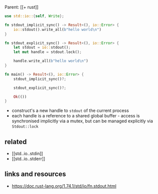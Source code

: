 Parent: [[+ rust]]

```rust
use std::io::{self, Write};

fn stdout_implicit_sync() -> Result<(), io::Error> {
    io::stdout().write_all(b"hello world\n")
}

fn stdout_explicit_sync() -> Result<(), io::Error> {
    let stdout = io::stdout();
    let mut handle = stdout.lock();

    handle.write_all(b"hello world\n")
}

fn main() -> Result<(), io::Error> {
    stdout_implicit_sync()?;

    stdout_explicit_sync()?;

    Ok(())
}
```

- construct's a new handle to `stdout` of the current process
- each handle is a reference to a shared global buffer - access is synchronised
    implicitly via a mutex, but can be managed explicitly via `Stdout::lock`

## related

- [[std..io..stdin]]
- [[std..io..stderr]]

## links and resources

- https://doc.rust-lang.org/1.74.1/std/io/fn.stdout.html
